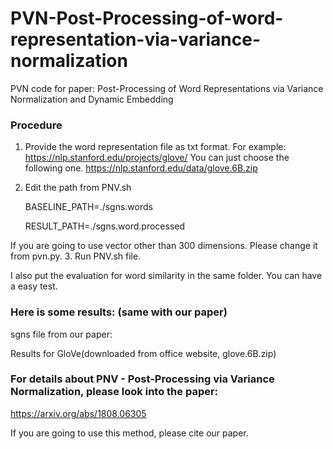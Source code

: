 # PVN-Post-Processing-of-word-representation-via-variance-normalization

PVN code for paper:
Post-Processing of Word Representations via Variance Normalization and Dynamic Embedding

### Procedure

1. Provide the word representation file as txt format.
For example: https://nlp.stanford.edu/projects/glove/
You can just choose the following one.
  https://nlp.stanford.edu/data/glove.6B.zip
2. Edit the path from PNV.sh

    BASELINE_PATH=./sgns.words
    
    RESULT_PATH=./sgns.word.processed
    
If you are going to use vector other than 300 dimensions. Please change it from pvn.py.
3. Run PNV.sh file.

I also put the evaluation for word similarity in the same folder. You can have a easy test.

### Here is some results: (same with our paper)
sgns file from our paper: 


Results for GloVe(downloaded from office website, glove.6B.zip)



### For details about PNV - Post-Processing via Variance Normalization, please look into the paper:

https://arxiv.org/abs/1808.06305

If you are going to use this method, please cite our paper.
